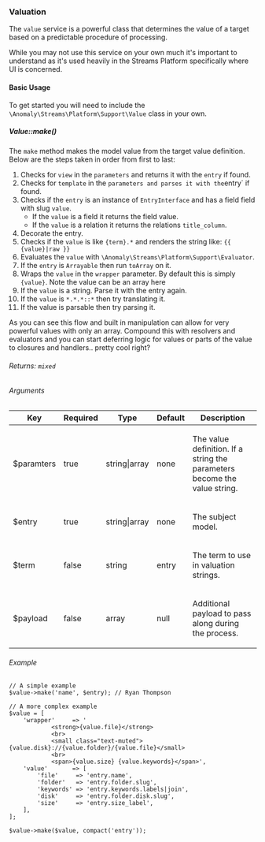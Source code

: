 ### Valuation

The `value` service is a powerful class that determines the value of a target based on a predictable procedure of processing.

While you may not use this service on your own much it's important to understand as it's used heavily in the Streams Platform specifically where UI is concerned.

#### Basic Usage

To get started you will need to include the `\Anomaly\Streams\Platform\Support\Value` class in your own.

##### Value::make()

The `make` method makes the model value from the target value definition. Below are the steps taken in order from first to last:

1.  Checks for `view` in the `parameters` and returns it with the `entry` if found.
2.  Checks for `template` in the `parameters and parses it with the`entry` if found.
3.  Checks if the `entry` is an instance of `EntryInterface` and has a field field with slug `value`.
    *   If the `value` is a field it returns the field value.
    *   If the `value` is a relation it returns the relations `title_column`.
4.  Decorate the entry.
5.  Checks if the `value` is like `{term}.*` and renders the string like: `{{ {value}|raw }}`
6.  Evaluates the `value` with `\Anomaly\Streams\Platform\Support\Evaluator`.
7.  If the `entry` is `Arrayable` then run `toArray` on it.
8.  Wraps the `value` in the `wrapper` parameter. By default this is simply `{value}`. Note the value can be an array here
9.  If the `value` is a string. Parse it with the entry again.
10.  If the `value` is `*.*.*::*` then try translating it.
11.  If the value is parsable then try parsing it.

As you can see this flow and built in manipulation can allow for very powerful values with only an array. Compound this with resolvers and evaluators and you can start deferring logic for values or parts of the value to closures and handlers.. pretty cool right?

###### Returns: `mixed`

###### Arguments

<table class="table table-bordered table-striped">

<thead>

<tr>

<th>Key</th>

<th>Required</th>

<th>Type</th>

<th>Default</th>

<th>Description</th>

</tr>

</thead>

<tbody>

<tr>

<td>

$paramters

</td>

<td>

true

</td>

<td>

string|array

</td>

<td>

none

</td>

<td>

The value definition. If a string the parameters become the value string.

</td>

</tr>

<tr>

<td>

$entry

</td>

<td>

true

</td>

<td>

string|array

</td>

<td>

none

</td>

<td>

The subject model.

</td>

</tr>

<tr>

<td>

$term

</td>

<td>

false

</td>

<td>

string

</td>

<td>

entry

</td>

<td>

The term to use in valuation strings.

</td>

</tr>

<tr>

<td>

$payload

</td>

<td>

false

</td>

<td>

array

</td>

<td>

null

</td>

<td>

Additional payload to pass along during the process.

</td>

</tr>

</tbody>

</table>

###### Example

    // A simple example
    $value->make('name', $entry); // Ryan Thompson

    // A more complex example
    $value = [
        'wrapper'     => '
                <strong>{value.file}</strong>
                <br>
                <small class="text-muted">{value.disk}://{value.folder}/{value.file}</small>
                <br>
                <span>{value.size} {value.keywords}</span>',
        'value'       => [
            'file'     => 'entry.name',
            'folder'   => 'entry.folder.slug',
            'keywords' => 'entry.keywords.labels|join',
            'disk'     => 'entry.folder.disk.slug',
            'size'     => 'entry.size_label',
        ],
    ];

    $value->make($value, compact('entry'));
